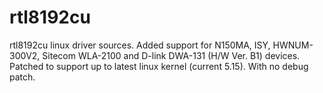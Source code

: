# rtl8192cu
rtl8192cu linux driver sources.
Added support for N150MA, ISY, HWNUM-300V2, Sitecom WLA-2100 and D-link DWA-131 (H/W Ver. B1) devices.
Patched to support up to latest linux kernel (current 5.15).
With no debug patch.
